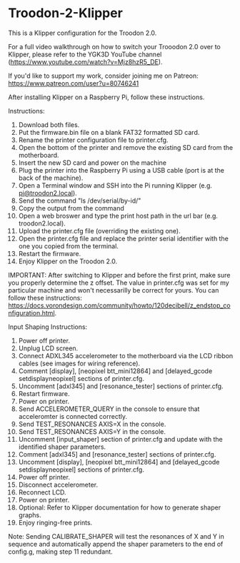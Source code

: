 # Troodon-2-Klipper
This is a Klipper configuration for the Troodon 2.0.

For a full video walkthrough on how to switch your Trooodon 2.0 over to Klipper, please refer to the YGK3D YouTube channel (https://www.youtube.com/watch?v=Mjz8hzR5_DE).

If you'd like to support my work, consider joining me on Patreon: https://www.patreon.com/user?u=80746241

After installing Klipper on a Raspberry Pi, follow these instructions.

Instructions:

1) Download both files.
2) Put the firmware.bin file on a blank FAT32 formatted SD card.
3) Rename the printer configuration file to printer.cfg.
3) Open the bottom of the printer and remove the existing SD card from the motherboard.
4) Insert the new SD card and power on the machine
5) Plug the printer into the Raspberry Pi using a USB cable (port is at the back of the machine).
6) Open a Terminal window and SSH into the Pi running Klipper (e.g. pi@troodon2.local).
7) Send the command "ls /dev/serial/by-id/"
8) Copy the output from the command
9) Open a web broswer and type the print host path in the url bar (e.g. troodon2.local).
10) Upload the printer.cfg file (overriding the existing one).
11) Open the printer.cfg file and replace the printer serial identifier with the one you copied from the terminal.
12) Restart the firmware.
13) Enjoy Klipper on the Troodon 2.0.

IMPORTANT: After switching to Klipper and before the first print, make sure you properly determine the z offset. The value in printer.cfg was set for my particular machine and won't necessarilly be correct for yours. You can follow these instructions: https://docs.vorondesign.com/community/howto/120decibell/z_endstop_configuration.html.


Input Shaping Instructions:

1) Power off printer.
2) Unplug LCD screen.
3) Connect ADXL345 accelerometer to the motherboard via the LCD ribbon cables (see images for wiring reference).
4) Comment [display], [neopixel btt_mini12864] and [delayed_gcode setdisplayneopixel] sections of printer.cfg.
5) Uncomment [adxl345] and [resonance_tester] sections of printer.cfg.
6) Restart firmware.
7) Power on printer.
8) Send ACCELEROMETER_QUERY in the console to ensure that acceleromter is connected correctly.
9) Send TEST_RESONANCES AXIS=X in the console.
10) Send TEST_RESONANCES AXIS=Y in the console.
11) Uncomment [input_shaper] section of printer.cfg and update with the identified shaper parameters.
12) Comment [adxl345] and [resonance_tester] sections of printer.cfg.
13) Uncomment [display], [neopixel btt_mini12864] and [delayed_gcode setdisplayneopixel] sections of printer.cfg.
14) Power off printer.
15) Disconnect accelerometer.
16) Reconnect LCD.
17) Power on printer.
18) Optional: Refer to Klipper documentation for how to generate shaper graphs.
19) Enjoy ringing-free prints.

Note: Sending CALIBRATE_SHAPER will test the resonances of X and Y in sequence and automatically append the shaper parameters to the end of config.g, making step 11 redundant.
